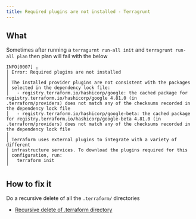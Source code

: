```yaml
---
title: Required plugins are not installed - Terragrunt
---
```


## What

Sometimes after running a `terragurnt run-all init` and `terragrunt run-all plan` then plan will fail with the below


```text
INFO[0007] ╷
│ Error: Required plugins are not installed
│
│ The installed provider plugins are not consistent with the packages
│ selected in the dependency lock file:
│   - registry.terraform.io/hashicorp/google: the cached package for registry.terraform.io/hashicorp/google 4.81.0 (in .terraform/providers) does not match any of the checksums recorded in the dependency lock file
│   - registry.terraform.io/hashicorp/google-beta: the cached package for registry.terraform.io/hashicorp/google-beta 4.81.0 (in .terraform/providers) does not match any of the checksums recorded in the dependency lock file
│
│ Terraform uses external plugins to integrate with a variety of different
│ infrastructure services. To download the plugins required for this
│ configuration, run:
│   terraform init
╵
```


## How to fix it

Do a recursive delete of all the `.terraform/` directories

* [Recursive delete of .terraform directory](../terraform/recursive-delete-of-terraform.md)
